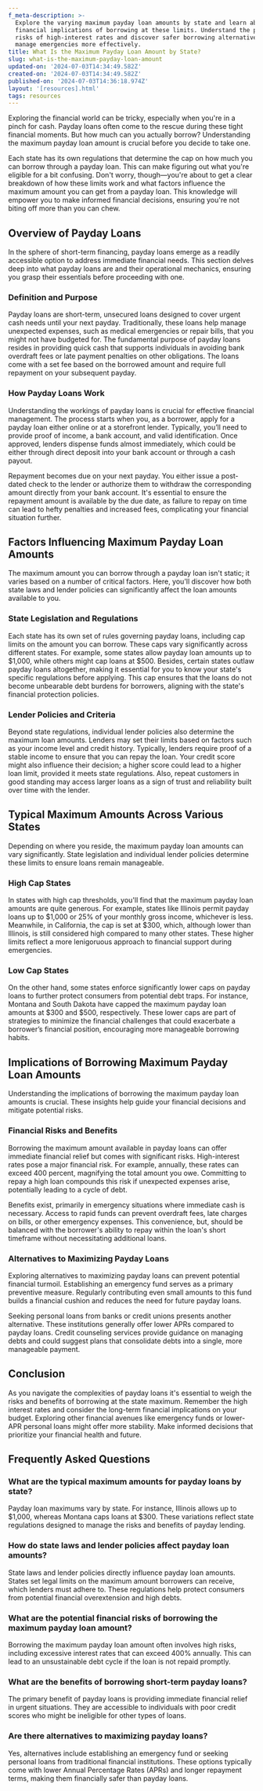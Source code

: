 ```yaml
---
f_meta-description: >-
  Explore the varying maximum payday loan amounts by state and learn about the
  financial implications of borrowing at these limits. Understand the potential
  risks of high-interest rates and discover safer borrowing alternatives to
  manage emergencies more effectively.
title: What Is the Maximum Payday Loan Amount by State?
slug: what-is-the-maximum-payday-loan-amount
updated-on: '2024-07-03T14:34:49.582Z'
created-on: '2024-07-03T14:34:49.582Z'
published-on: '2024-07-03T14:36:18.974Z'
layout: '[resources].html'
tags: resources
---
```


Exploring the financial world can be tricky, especially when you're in a pinch for cash. Payday loans often come to the rescue during these tight financial moments. But how much can you actually borrow? Understanding the maximum payday loan amount is crucial before you decide to take one.

Each state has its own regulations that determine the cap on how much you can borrow through a payday loan. This can make figuring out what you're eligible for a bit confusing. Don't worry, though—you're about to get a clear breakdown of how these limits work and what factors influence the maximum amount you can get from a payday loan. This knowledge will empower you to make informed financial decisions, ensuring you're not biting off more than you can chew.

Overview of Payday Loans
------------------------

In the sphere of short-term financing, payday loans emerge as a readily accessible option to address immediate financial needs. This section delves deep into what payday loans are and their operational mechanics, ensuring you grasp their essentials before proceeding with one.

### Definition and Purpose

Payday loans are short-term, unsecured loans designed to cover urgent cash needs until your next payday. Traditionally, these loans help manage unexpected expenses, such as medical emergencies or repair bills, that you might not have budgeted for. The fundamental purpose of payday loans resides in providing quick cash that supports individuals in avoiding bank overdraft fees or late payment penalties on other obligations. The loans come with a set fee based on the borrowed amount and require full repayment on your subsequent payday.

### How Payday Loans Work

Understanding the workings of payday loans is crucial for effective financial management. The process starts when you, as a borrower, apply for a payday loan either online or at a storefront lender. Typically, you’ll need to provide proof of income, a bank account, and valid identification. Once approved, lenders dispense funds almost immediately, which could be either through direct deposit into your bank account or through a cash payout.

Repayment becomes due on your next payday. You either issue a post-dated check to the lender or authorize them to withdraw the corresponding amount directly from your bank account. It's essential to ensure the repayment amount is available by the due date, as failure to repay on time can lead to hefty penalties and increased fees, complicating your financial situation further.

Factors Influencing Maximum Payday Loan Amounts
-----------------------------------------------

The maximum amount you can borrow through a payday loan isn't static; it varies based on a number of critical factors. Here, you'll discover how both state laws and lender policies can significantly affect the loan amounts available to you.

### State Legislation and Regulations

Each state has its own set of rules governing payday loans, including cap limits on the amount you can borrow. These caps vary significantly across different states. For example, some states allow payday loan amounts up to $1,000, while others might cap loans at $500. Besides, certain states outlaw payday loans altogether, making it essential for you to know your state's specific regulations before applying. This cap ensures that the loans do not become unbearable debt burdens for borrowers, aligning with the state's financial protection policies.

### Lender Policies and Criteria

Beyond state regulations, individual lender policies also determine the maximum loan amounts. Lenders may set their limits based on factors such as your income level and credit history. Typically, lenders require proof of a stable income to ensure that you can repay the loan. Your credit score might also influence their decision; a higher score could lead to a higher loan limit, provided it meets state regulations. Also, repeat customers in good standing may access larger loans as a sign of trust and reliability built over time with the lender.

Typical Maximum Amounts Across Various States
---------------------------------------------

Depending on where you reside, the maximum payday loan amounts can vary significantly. State legislation and individual lender policies determine these limits to ensure loans remain manageable.

### High Cap States

In states with high cap thresholds, you'll find that the maximum payday loan amounts are quite generous. For example, states like Illinois permit payday loans up to $1,000 or 25% of your monthly gross income, whichever is less. Meanwhile, in California, the cap is set at $300, which, although lower than Illinois, is still considered high compared to many other states. These higher limits reflect a more lenigoruous approach to financial support during emergencies.

### Low Cap States

On the other hand, some states enforce significantly lower caps on payday loans to further protect consumers from potential debt traps. For instance, Montana and South Dakota have capped the maximum payday loan amounts at $300 and $500, respectively. These lower caps are part of strategies to minimize the financial challenges that could exacerbate a borrower’s financial position, encouraging more manageable borrowing habits.

Implications of Borrowing Maximum Payday Loan Amounts
-----------------------------------------------------

Understanding the implications of borrowing the maximum payday loan amounts is crucial. These insights help guide your financial decisions and mitigate potential risks.

### Financial Risks and Benefits

Borrowing the maximum amount available in payday loans can offer immediate financial relief but comes with significant risks. High-interest rates pose a major financial risk. For example, annually, these rates can exceed 400 percent, magnifying the total amount you owe. Committing to repay a high loan compounds this risk if unexpected expenses arise, potentially leading to a cycle of debt.

Benefits exist, primarily in emergency situations where immediate cash is necessary. Access to rapid funds can prevent overdraft fees, late charges on bills, or other emergency expenses. This convenience, but, should be balanced with the borrower's ability to repay within the loan's short timeframe without necessitating additional loans.

### Alternatives to Maximizing Payday Loans

Exploring alternatives to maximizing payday loans can prevent potential financial turmoil. Establishing an emergency fund serves as a primary preventive measure. Regularly contributing even small amounts to this fund builds a financial cushion and reduces the need for future payday loans.

Seeking personal loans from banks or credit unions presents another alternative. These institutions generally offer lower APRs compared to payday loans. Credit counseling services provide guidance on managing debts and could suggest plans that consolidate debts into a single, more manageable payment.

Conclusion
----------

As you navigate the complexities of payday loans it's essential to weigh the risks and benefits of borrowing at the state maximum. Remember the high interest rates and consider the long-term financial implications on your budget. Exploring other financial avenues like emergency funds or lower-APR personal loans might offer more stability. Make informed decisions that prioritize your financial health and future.

Frequently Asked Questions
--------------------------

### What are the typical maximum amounts for payday loans by state?

Payday loan maximums vary by state. For instance, Illinois allows up to $1,000, whereas Montana caps loans at $300. These variations reflect state regulations designed to manage the risks and benefits of payday lending.

### How do state laws and lender policies affect payday loan amounts?

State laws and lender policies directly influence payday loan amounts. States set legal limits on the maximum amount borrowers can receive, which lenders must adhere to. These regulations help protect consumers from potential financial overextension and high debts.

### What are the potential financial risks of borrowing the maximum payday loan amount?

Borrowing the maximum payday loan amount often involves high risks, including excessive interest rates that can exceed 400% annually. This can lead to an unsustainable debt cycle if the loan is not repaid promptly.

### What are the benefits of borrowing short-term payday loans?

The primary benefit of payday loans is providing immediate financial relief in urgent situations. They are accessible to individuals with poor credit scores who might be ineligible for other types of loans.

### Are there alternatives to maximizing payday loans?

Yes, alternatives include establishing an emergency fund or seeking personal loans from traditional financial institutions. These options typically come with lower Annual Percentage Rates (APRs) and longer repayment terms, making them financially safer than payday loans.
